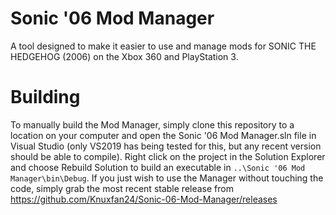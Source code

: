 # Sonic '06 Mod Manager
A tool designed to make it easier to use and manage mods for SONIC THE HEDGEHOG (2006) on the Xbox 360 and PlayStation 3.

# Building
To manually build the Mod Manager, simply clone this repository to a location on your computer and open the Sonic '06 Mod Manager.sln file in Visual Studio (only VS2019 has being tested for this, but any recent version should be able to compile). Right click on the project in the Solution Explorer and choose Rebuild Solution to build an executable in `..\Sonic '06 Mod Manager\bin\Debug`.
If you just wish to use the Manager without touching the code, simply grab the most recent stable release from https://github.com/Knuxfan24/Sonic-06-Mod-Manager/releases